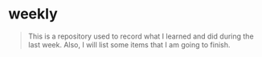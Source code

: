 # weekly

> This is a repository used to record what I learned and did during the last week. Also, I will list some items that I am going to finish.